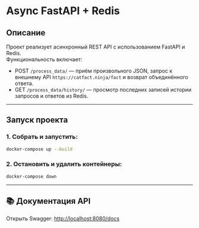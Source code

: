 # Async FastAPI + Redis

##  Описание

Проект реализует асинхронный REST API с использованием FastAPI и Redis.  
Функциональность включает:
- POST `/process_data/` — приём произвольного JSON, запрос к внешнему API `https://catfact.ninja/fact` и возврат объединённого ответа.
- GET `/process_data/history/` — просмотр последних записей истории запросов и ответов из Redis.

---

## Запуск проекта

### 1. Собрать и запустить:

```bash
docker-compose up --build
```

### 2. Остановить и удалить контейнеры:

```bash
docker-compose down
```

---
## 📚 Документация API
Открыть Swagger: [http://localhost:8080/docs](http://localhost:8080/docs)

